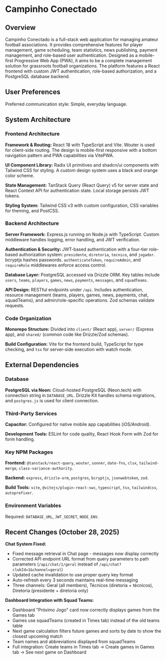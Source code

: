 # Campinho Conectado

## Overview

Campinho Conectado is a full-stack web application for managing amateur football associations. It provides comprehensive features for player management, game scheduling, team statistics, news publishing, payment management, and role-based user authentication. Designed as a mobile-first Progressive Web App (PWA), it aims to be a complete management solution for grassroots football organizations. The platform features a React frontend with custom JWT authentication, role-based authorization, and a PostgreSQL database backend.

## User Preferences

Preferred communication style: Simple, everyday language.

## System Architecture

### Frontend Architecture

**Framework & Routing:** React 18 with TypeScript and Vite. Wouter is used for client-side routing. The design is mobile-first responsive with a bottom navigation pattern and PWA capabilities via VitePWA.

**UI Component Library:** Radix UI primitives and shadcn/ui components with Tailwind CSS for styling. A custom design system uses a black and orange color scheme.

**State Management:** TanStack Query (React Query) v5 for server state and React Context API for authentication state. Local storage persists JWT tokens.

**Styling System:** Tailwind CSS v3 with custom configuration, CSS variables for theming, and PostCSS.

### Backend Architecture

**Server Framework:** Express.js running on Node.js with TypeScript. Custom middleware handles logging, error handling, and JWT verification.

**Authentication & Security:** JWT-based authentication with a four-tier role-based authorization system: `presidente`, `diretoria`, `tecnico`, and `jogador`. bcryptjs hashes passwords. `authenticateToken`, `requireAdmin`, and `requireRole` middlewares enforce access control.

**Database Layer:** PostgreSQL accessed via Drizzle ORM. Key tables include `users`, `teams`, `players`, `games`, `news`, `payments`, `messages`, and `squadTeams`.

**API Design:** RESTful endpoints under `/api`. Includes authentication, resource management (teams, players, games, news, payments, chat, squadTeams), and admin/role-specific operations. Zod schemas validate requests.

### Code Organization

**Monorepo Structure:** Divided into `client/` (React app), `server/` (Express app), and `shared/` (common code like Drizzle/Zod schemas).

**Build Configuration:** Vite for the frontend build, TypeScript for type checking, and `tsx` for server-side execution with watch mode.

## External Dependencies

### Database

**PostgreSQL via Neon:** Cloud-hosted PostgreSQL (Neon.tech) with connection string in `DATABASE_URL`. Drizzle Kit handles schema migrations, and `postgres.js` is used for client connection.

### Third-Party Services

**Capacitor:** Configured for native mobile app capabilities (iOS/Android).

**Development Tools:** ESLint for code quality, React Hook Form with Zod for form handling.

### Key NPM Packages

**Frontend:** `@tanstack/react-query`, `wouter`, `sonner`, `date-fns`, `clsx`, `tailwind-merge`, `class-variance-authority`.

**Backend:** `express`, `drizzle-orm`, `postgres`, `bcryptjs`, `jsonwebtoken`, `zod`.

**Build Tools:** `vite`, `@vitejs/plugin-react-swc`, `typescript`, `tsx`, `tailwindcss`, `autoprefixer`.

### Environment Variables

Required: `DATABASE_URL`, `JWT_SECRET`, `NODE_ENV`.

## Recent Changes (October 28, 2025)

**Chat System Fixed:**
- Fixed message retrieval in Chat page - messages now display correctly
- Corrected API endpoint URL format from query parameters to path parameters (`/api/chat/1/geral` instead of `/api/chat?clubId=1&channel=geral`)
- Updated cache invalidation to use proper query key format
- Auto-refresh every 3 seconds maintains real-time messaging
- Three channels: Geral (all members), Técnicos (diretoria + técnicos), Diretoria (presidente + diretoria only)

**Dashboard Integration with Squad Teams:**
- Dashboard "Próximo Jogo" card now correctly displays games from the Games tab
- Games use squadTeams (created in Times tab) instead of the old teams table
- Next game calculation filters future games and sorts by date to show the closest upcoming match
- Team names and abbreviations displayed from squadTeams
- Full integration: Create teams in Times tab → Create games in Games tab → See next game on Dashboard